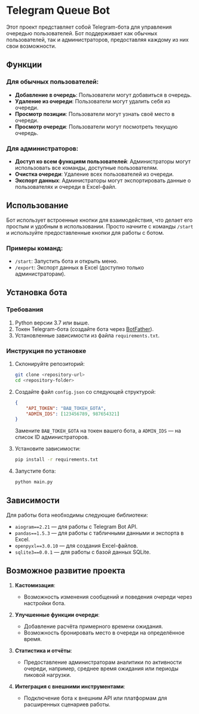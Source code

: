 # Telegram Queue Bot

Этот проект представляет собой Telegram-бота для управления очередью пользователей. Бот поддерживает как обычных пользователей, так и администраторов, предоставляя каждому из них свои возможности.

## Функции

### Для обычных пользователей:
- **Добавление в очередь**: Пользователи могут добавиться в очередь.
- **Удаление из очереди**: Пользователи могут удалить себя из очереди.
- **Просмотр позиции**: Пользователи могут узнать своё место в очереди.
- **Просмотр очереди**: Пользователи могут посмотреть текущую очередь.

### Для администраторов:
- **Доступ ко всем функциям пользователей**: Администраторы могут использовать все команды, доступные пользователям.
- **Очистка очереди**: Удаление всех пользователей из очереди.
- **Экспорт данных**: Администраторы могут экспортировать данные о пользователях и очереди в Excel-файл.
## Использование
Бот использует встроенные кнопки для взаимодействия, что делает его простым и удобным в использовании. Просто начните с команды `/start` и используйте предоставленные кнопки для работы с ботом.

### Примеры команд:
- `/start`: Запустить бота и открыть меню.
- `/export`: Экспорт данных в Excel (доступно только администраторам).

## Установка бота

### Требования
1. Python версии 3.7 или выше.
2. Токен Telegram-бота (создайте бота через [BotFather](https://core.telegram.org/bots#botfather)).
3. Установленные зависимости из файла `requirements.txt`.

### Инструкция по установке
1. Склонируйте репозиторий:
   ```bash
   git clone <repository-url>
   cd <repository-folder>
   ```
2. Создайте файл `config.json` со следующей структурой:
   ```json
   {
       "API_TOKEN": "ВАШ_ТОКЕН_БОТА",
       "ADMIN_IDS": [123456789, 987654321]
   }
   ```
   Замените `ВАШ_ТОКЕН_БОТА` на токен вашего бота, а `ADMIN_IDS` — на список ID администраторов.

3. Установите зависимости:
   ```bash
   pip install -r requirements.txt
   ```

4. Запустите бота:
   ```bash
   python main.py
   ```



## Зависимости

Для работы бота необходимы следующие библиотеки:
- `aiogram==2.21` — для работы с Telegram Bot API.
- `pandas==1.5.3` — для работы с табличными данными и экспорта в Excel.
- `openpyxl==3.0.10`  — для создания Excel-файлов.
- `sqlite3==0.0.1` — для работы с базой данных SQLite.
## Возможное развитие проекта

1. **Кастомизация**:
   - Возможность изменения сообщений и поведения очереди через настройки бота.

2. **Улучшенные функции очереди**:
   - Добавление расчёта примерного времени ожидания.
   - Возможность бронировать место в очереди на определённое время.

3. **Статистика и отчёты**:
   - Предоставление администраторам аналитики по активности очереди, например, среднее время ожидания или периоды пиковой нагрузки.

4. **Интеграция с внешними инструментами**:
   - Подключение бота к внешним API или платформам для расширенных сценариев работы.

